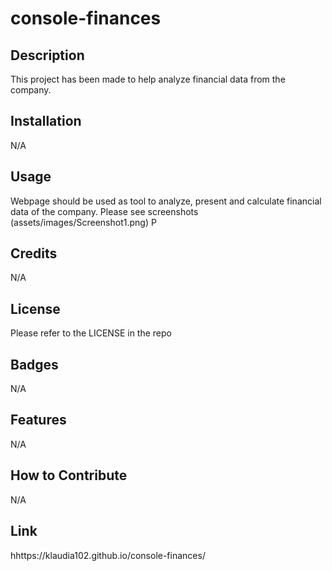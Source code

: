 # console-finances



## Description

This project has been made to help analyze financial data from the company.

## Installation

N/A

## Usage

Webpage should be used as tool to analyze, present and calculate financial data of the company.  Please see screenshots (assets/images/Screenshot1.png)
P

## Credits

N/A

## License

Please refer to the LICENSE in the repo

## Badges

N/A

## Features

N/A

## How to Contribute

N/A

## Link

hhttps://klaudia102.github.io/console-finances/